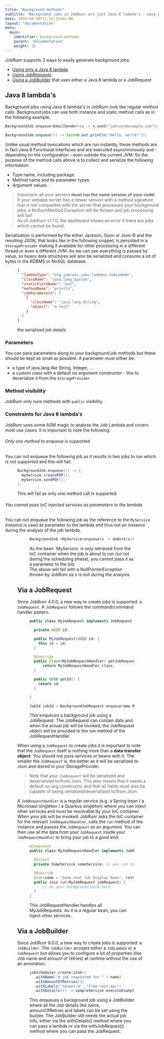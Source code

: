 ```yaml
---
title: "Background methods"
subtitle: "Background jobs in JobRunr are just Java 8 lambda's - easy peasy!"
date: 2020-04-30T11:12:23+02:00
layout: "documentation"
menu: 
  main: 
    identifier: background-methods
    parent: 'documentation'
    weight: 15
---
```

JobRunr supports 3 ways to easily generate background jobs:

- [Using only a Java 8 lambda](#java-8-lambdas)
- [Using JobRequests](#via-a-jobrequest)
- [Using a JobBuilder](#via-a-jobbuilder) that uses either a Java 8 lambda or a JobRequest

## Java 8 lambda's
Background jobs using Java 8 lambda's in JobRunr look like regular method calls. Background jobs can use both instance and static method calls as in the following example.

```java
BackgroundJob.enqueue<EmailSender>(x -> x.send("jobrunr@example.com"));
```

```java
BackgroundJob.enqueue(() -> System.out.println("Hello, world!"));
```

Unlike usual method invocations which are run instantly, these methods are in fact Java 8 Functional Interfaces and are executed asynchronously and - depending on the configuration - even outside the current JVM. So the purpose of the method calls above is to collect and serialize the following information:

- Type name, including package.
- Method name and its parameter types.
- Argument values.

> Important: all your servers __must run the same version of your code__! If your webapp server has a newer version with a method signature that is not compatible with the server that processes your background jobs, a NoSuchMethod Exception will be thrown and job processing will fail! <br>As of JobRunr v1.1.0, the dashboard shows an error if there are jobs which cannot be found.

Serialization is performed by the either Jackson, Gson or Json-B and the resulting JSON, that looks like in the following snippet, is persisted in a `StorageProvider` making it available for other processing in a different thread or even a different JVM. As we can see everything is passed by value, so heavy data structures will also be serialized and consume a lot of bytes in the RDBMS or NoSQL database.

<figure>

```json
{
  "lambdaType": "org.jobrunr.jobs.lambdas.JobLambda",
  "className": "java.lang.System",
  "staticFieldName": "out",
  "methodName": "println",
  "jobParameters": [
    {
      "className": "java.lang.String",
      "object": "a test"
    }
  ]
}
```
<figcaption>the serialized job details</figcaption>
</figure>

### Parameters
You can pass parameters along to your background job methods but these should be kept as small as possible. A parameter must either be:
- a type of java.lang like String, Integer, ...
- a custom class with a default no argument constructor - this to deserialize it from the `StorageProvider`

### Method visibility
JobRunr only runs methods with `public` visibility.

### Constraints for Java 8 lambda's
JobRunr uses some ASM magic to analyse the Job Lambda and covers most use cases. It is important to note the following:

###### Only one method to enqueue is supported
You can not enqueue the following job as it results in two jobs to run which is not supported and this will fail:
<figure>

```java
BackgroundJob.enqueue(() -> {
  myService.createPDF();
  myService.sendPDF();
);
```
<figcaption>This will fail as only one method call is supported.</figcaption>
</figure>

###### You cannot pass IoC injected services as parameters to the lambda
You can not enqueue the following job as the reference to the `MyService` instance is used as parameter to the lambda and thus not an instance during the analysis of the job lambda.
<figure>

<figure>

```java
BackgroundJob.<MyService>enqueue(x -> doWork(x));
```
<figcaption>As the bean `MyService` is only retrieved from the IoC container when the job is about to run (so not during the scheduling phase), you cannot pass it as a parameter to the job.<br/>The above will fail with a NullPointerException thrown by JobRunr as x is null during the analysis.</figcaption>
</figure>

## Via a JobRequest

Since JobRunr 4.0.0, a new way to create jobs is supported: a `JobRequest`. A `JobRequest` follows the command/command handler pattern.
<figure>

```java
public class MyJobRequest implements JobRequest {

  private UUID id;

  public MyJobRequest(UUID id) {
    this.id = id;
  }

  @Override
  public Class<MyJobRequestHandler> getJobRequestHandler() {
      return MyJobRequestHandler.class;
  }

  public UUID getId() {
    return id;
  }

}

JobId jobId = BackgroundJobRequest.enqueue(new MyJobRequest(id));
```
<figcaption>This enqueues a background job using a JobRequest. The JobRequest can contain data and when the actual job will be invoked, the JobRequest object will be provided to the run method of the JobRequestHandler.</figcaption>
</figure>

When using a `JobRequest` to create jobs it is important to note that the `JobRequest` itself is nothing more than a __data transfer object__. You should not pass services or beans with it. The smaller the `JobRequest` is, the better as it will be serialized to Json and stored in your StorageProvider.

> Note that your `JobRequest` will be serialized and deserialized to/from Json. This also means that it needs a default no-arg constructor and that all fields must also be capable of being serialized/deserialized to/from Json.

A `JobRequestHandler` is a regular service (e.g. a Spring bean / a Micronaut singleton / a Quarkus singleton) where you can inject other services and must be resolvable by your IoC container. When your job will be invoked, JobRunr asks the IoC container for the relevant `JobRequestHandler`, calls the `run` method of the instance and passes the `JobRequest` as an argument. You can then use all the data from your `JobRequest` inside your `JobRequestHandler` to bring your job to a good end.

<figure>

```java
@Component
public class MyJobRequestHandler implements JobRequestHandler<MyJobRequest> {

  @Inject
  private SomeService someService; // you can inject other services (or constructor-injection)

  @Override
  @Job(name = "Some neat Job Display Name", retries = 2)
  public void run(MyJobRequest jobRequest) {
      // do your background work here
  }
}
```
<figcaption>This JobRequestHandler handles all MyJobRequests. As it is a regular bean, you can inject other services.</figcaption>
</figure>


## Via a JobBuilder

Since JobRunr 6.0.0, a new way to create jobs is supported: a `JobBuilder`. The `JobBuilder` accepts either a `JobLambda` or a `JobRequest` but allows you to configure a lot of properties (like Job name and amount of retries) at runtime without the use of an annotation.
<figure>

```java
jobScheduler.create(aJob()
  .withName("A job requested for " + name)
  .withAmountOfRetries(3)
  .withLabels("tenant-A", "from-rest-api")
  .withDetails(() -> sampleService.executeExampleJob(name)));

```
<figcaption>This enqueues a background job using a JobBuilder where all the Job details like name, amountOfRetries and labels can be set using the builder. The JobBuilder still needs the actual job info, either via the withDetails() method where you can pass a lambda or via the withJobRequest() method where you can pass the JobRequest.</figcaption>
</figure>
